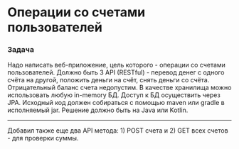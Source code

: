# Операции со счетами пользователей

### Задача
Надо написать веб-приложение, цель которого - операции со счетами пользователей.
Должно быть 3 API (RESTful) - перевод денег с одного счёта на другой, положить деньги на счёт, снять деньги со счёта.
Отрицательный баланс счета недопустим.
В качестве хранилища можно использовать любую in-memory БД. Доступ к БД осуществить через JPA.
Исходный код должен собираться с помощью maven или gradle в исполняемый jar.
Решение должно быть на Java или Kotlin.

---
Добавил также еще два API метода: 1) POST счета и 2) GET всех счетов - для проверки суммы.
